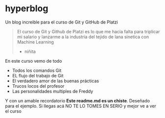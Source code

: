 # hyperblog
Un blog increible para el curso de Git y GitHub de Platzi
> El curso de Git y Github de Platzi es lo que me hacia falta para triplicar mi salario y lanzarme a la industria del tejido de lana sinetica con Machine Learning
> - niñita

En este curso vemo de todo
* Todos los comandos Git
* EL flujo del trabajo de Git
* El verdadero amor de las buenas prácticas
* Trucos locos del profesor
* Las personalidades multiples de Freddy

Y con un amable recordatorio **Este readme.md es un chiste**. Deseñado para el ejemplo. Si llegas acá NO TE LO TOMES EN SERIO y mejor ve a ver el curso